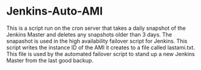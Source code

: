 # Jenkins-Auto-AMI

This is a script run on the cron server that takes a daily snapshot of the Jenkins Master and deletes any snapshots older than 3 days. The snapashot is used in the high availability failover script for Jenkins. This script writes the instance ID of the AMI it creates to  a file called lastami.txt. This file is used by the automated failover script to stand up a new Jenkins Master from the last good backup.
